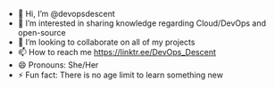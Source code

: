 - 👋 Hi, I’m @devopsdescent
- 👀 I’m interested in sharing knowledge regarding Cloud/DevOps and open-source
- 💞️ I’m looking to collaborate on all of my projects
- 📫 How to reach me https://linktr.ee/DevOps_Descent
- 😄 Pronouns: She/Her
- ⚡ Fun fact: There is no age limit to learn something new

<!---
devopsdescent/devopsdescent is a ✨ special ✨ repository because its `README.md` (this file) appears on your GitHub profile.
You can click the Preview link to take a look at your changes.
--->
